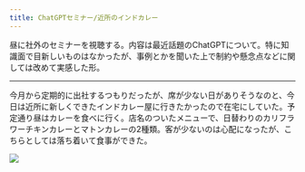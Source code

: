 ```yaml
---
title: ChatGPTセミナー/近所のインドカレー
---
```


昼に社外のセミナーを視聴する。内容は最近話題のChatGPTについて。特に知識面で目新しいものはなかったが、事例とかを聞いた上で制約や懸念点などに関しては改めて実感した形。

---

今月から定期的に出社するつもりだったが、席が少ない日がありそうなのと、今日は近所に新しくできたインドカレー屋に行きたかったので在宅にしていた。予定通り昼はカレーを食べに行く。店名のついたメニューで、日替わりのカリフラワーチキンカレーとマトンカレーの2種類。客が少ないのは心配になったが、こちらとしては落ち着いて食事ができた。

![](https://photos.apkas.net/medium/202304/20230405-132223.webp)

